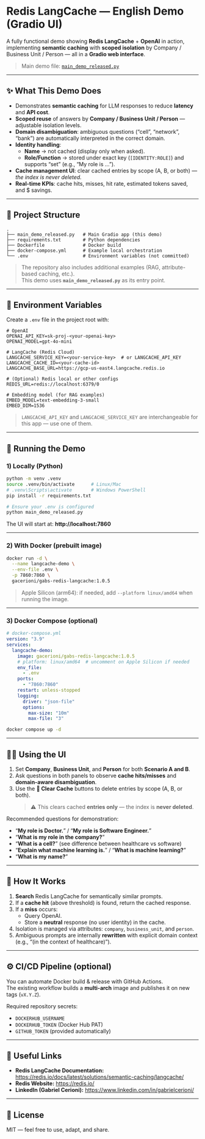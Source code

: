 # Redis LangCache — English Demo (Gradio UI)

A fully functional demo showing **Redis LangCache** + **OpenAI** in action, implementing **semantic caching** with **scoped isolation** by Company / Business Unit / Person — all in a **Gradio web interface**.

> Main demo file: [`main_demo_released.py`](https://github.com/Redislabs-Solution-Architects/redis-langcache-python-example/blob/main/main_demo_released.py)

---

## ✨ What This Demo Does

- Demonstrates **semantic caching** for LLM responses to reduce **latency** and **API cost**.  
- **Scoped reuse** of answers by **Company / Business Unit / Person** — adjustable isolation levels.  
- **Domain disambiguation**: ambiguous questions (“cell”, “network”, “bank”) are automatically interpreted in the correct domain.  
- **Identity handling**:
  - **Name** → not cached (display only when asked).  
  - **Role/Function** → stored under exact key (`[IDENTITY:ROLE]`) and supports “set” (e.g., “My role is …”).  
- **Cache management UI**: clear cached entries by scope (A, B, or both) — *the index is never deleted.*  
- **Real-time KPIs**: cache hits, misses, hit rate, estimated tokens saved, and $ savings.

---

## 📁 Project Structure

```
.
├── main_demo_released.py   # Main Gradio app (this demo)
├── requirements.txt        # Python dependencies
├── Dockerfile              # Docker build
├── docker-compose.yml      # Example local orchestration
└── .env                    # Environment variables (not committed)
```

> The repository also includes additional examples (RAG, attribute-based caching, etc.).  
> This demo uses **`main_demo_released.py`** as its entry point.

---

## 🔐 Environment Variables

Create a `.env` file in the project root with:

```env
# OpenAI
OPENAI_API_KEY=sk-proj-<your-openai-key>
OPENAI_MODEL=gpt-4o-mini

# LangCache (Redis Cloud)
LANGCACHE_SERVICE_KEY=<your-service-key>  # or LANGCACHE_API_KEY
LANGCACHE_CACHE_ID=<your-cache-id>
LANGCACHE_BASE_URL=https://gcp-us-east4.langcache.redis.io

# (Optional) Redis local or other configs
REDIS_URL=redis://localhost:6379/0

# Embedding model (for RAG examples)
EMBED_MODEL=text-embedding-3-small
EMBED_DIM=1536
```

> `LANGCACHE_API_KEY` and `LANGCACHE_SERVICE_KEY` are interchangeable for this app — use one of them.

---

## 🚀 Running the Demo

### 1) Locally (Python)

```bash
python -m venv .venv
source .venv/bin/activate      # Linux/Mac
# .venv\Scripts\activate       # Windows PowerShell
pip install -r requirements.txt

# Ensure your .env is configured
python main_demo_released.py
```

The UI will start at: **http://localhost:7860**

---

### 2) With Docker (prebuilt image)

```bash
docker run -d \
  --name langcache-demo \
  --env-file .env \
  -p 7860:7860 \
  gacerioni/gabs-redis-langcache:1.0.5
```

> Apple Silicon (arm64): if needed, add `--platform linux/amd64` when running the image.

---

### 3) Docker Compose (optional)

```yaml
# docker-compose.yml
version: "3.9"
services:
  langcache-demo:
    image: gacerioni/gabs-redis-langcache:1.0.5
    # platform: linux/amd64  # uncomment on Apple Silicon if needed
    env_file:
      - .env
    ports:
      - "7860:7860"
    restart: unless-stopped
    logging:
      driver: "json-file"
      options:
        max-size: "10m"
        max-file: "3"
```

```bash
docker compose up -d
```

---

## 🧑‍💻 Using the UI

1. Set **Company**, **Business Unit**, and **Person** for both **Scenario A and B**.  
2. Ask questions in both panels to observe **cache hits/misses** and **domain-aware disambiguation**.  
3. Use the **🧹 Clear Cache** buttons to delete entries by scope (A, B, or both).  
   > ⚠️ This clears cached **entries only** — the index is **never deleted**.

Recommended questions for demonstration:

- “**My role is Doctor.**” / “**My role is Software Engineer.**”  
- “**What is my role in the company?**”  
- “**What is a cell?**” (see difference between healthcare vs software)  
- “**Explain what machine learning is.**” / “**What is machine learning?**”  
- “**What is my name?**”  

---

## 🧠 How It Works

1. **Search** Redis LangCache for semantically similar prompts.  
2. If a **cache hit** (above threshold) is found, return the cached response.  
3. If a **miss** occurs:  
   - Query OpenAI.  
   - Store a **neutral** response (no user identity) in the cache.  
4. Isolation is managed via attributes: `company`, `business_unit`, and `person`.  
5. Ambiguous prompts are internally **rewritten** with explicit domain context (e.g., “(in the context of healthcare)”).

---

## ⚙️ CI/CD Pipeline (optional)

You can automate Docker build & release with GitHub Actions.  
The existing workflow builds a **multi-arch** image and publishes it on new tags (`vX.Y.Z`).

Required repository secrets:
- `DOCKERHUB_USERNAME`
- `DOCKERHUB_TOKEN` (Docker Hub PAT)
- `GITHUB_TOKEN` (provided automatically)

---

## 🔗 Useful Links

- **Redis LangCache Documentation:** https://redis.io/docs/latest/solutions/semantic-caching/langcache/  
- **Redis Website:** https://redis.io/  
- **LinkedIn (Gabriel Cerioni):** https://www.linkedin.com/in/gabrielcerioni/

---

## 📜 License

MIT — feel free to use, adapt, and share.
